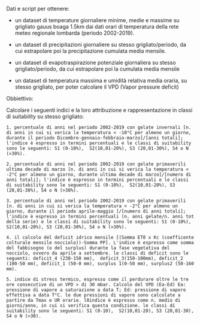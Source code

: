 Dati e script per ottenere:

-  un dataset di temperature giornaliere minime, medie e massime su grigliato gauus boaga 1.5km dai dati orari di temperatura della rete meteo regionale lombarda (periodo 2002-2019).

-  un dataset di precipitazioni giornaliere su stesso grigliato/periodo, da cui estrapolare poi la precipitazione cumulata media mensile.

-  un dataset di evapotraspirazione potenziale giornaliera su stesso grigliato/periodo, da cui estrapolare poi la cumulata media mensile

-  un dataset di temperatura massima e umidità relativa media oraria, su stesso grigliato, per poter calcolare il VPD (Vapor pressure deficit)



Obbiettivo:

Calcolare i seguenti indici e la loro attribuzione e rappresentazione in classi di suitability su stesso grigliato:

    1. percentuale di anni nel periodo 2002-2019 con gelate invernali [n. di anni in cui si verica la temperatura < -10°C per almeno un giorno, durante il periodo Dicembre-gennaio-febbraio-marzo]/[anni totali]; l'indice è espresso in termini percentuali e le classi di suitability sono le seguenti: S1 (0-10%),  S2(10,01-20%), S3 (20,01-30%), S4 o N (>30%).

    2. percentuale di anni nel periodo 2002-2019 con gelate primaverili ultima decade di marzo [n. di anni in cui si verica la temperatura < -2°C per almeno un giorno, durante ultima decade di marzo]/[numero di anni totali]; l'indice è espresso in termini percentuali e le classi di suitability sono le seguenti: S1 (0-10%),  S2(10,01-20%), S3 (20,01-30%), S4 o N (>30%).

    3. percentuale di anni nel periodo 2002-2019 con gelate primaverili [n. di anni in cui si verica la temperatura < -2°C per almeno un giorno, durante il periodo aprile-maggio ]/[numero di anni totali]; l'indice è espresso in termini percentuali (n. anni gelate/n. anni tot della serie) e le classi di suitability sono le seguenti: S1 (0-10%),  S2(10,01-20%), S3 (20,01-30%), S4 o N (>30%).

    4. il calcolo del deficit idrico mensile [(Somma ET0 x Kc (coefficente colturale mensile nocciolo))-Somma PP]. L'indice è espresso come somma del fabbisogno (o del surplus) durante la fase vegetativa del nocciolo, ovvero da aprile a settembre. le classi di deficit sono le seguenti: deficit_4 (230-150 mm),  deficit_3(150-100mm), deficit_2 (100-50 mm), deficit_1 (50-0 mm), surplus 1(0-50 mm), surplus2 (50-160 mm).

    5. indice di stress termico, espresso come il perdurare oltre le tre ore consecutive di un VPD > di 30 mbar. Calcolo del VPD (Ea-Ed) Ea: pressione di vapore a saturazione a data T; Ed: pressione di vapore effettiva a data T°C. le due pressioni di vapore sono calcolate a partire da Tmax e UR orarie. l0indice è espresso come n. medio di giorni/anno, in cui si verifica questa condizione. le classi di suitability sono le seguenti: S1 (0-10),  S2(10,01-20), S3 (20,01-30), S4 o N (>30).
